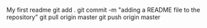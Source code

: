 My first readme
git add .
git commit -m "adding a README file to the repository"
git pull origin master
git push origin master
